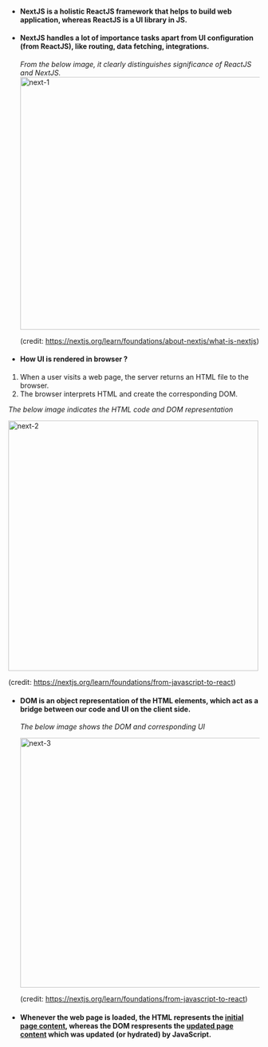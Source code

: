 - #### NextJS is a holistic ReactJS framework that helps to build web application, whereas ReactJS is a UI library in JS.
 - #### NextJS handles a lot of importance tasks apart from UI configuration (from ReactJS), like  routing, data fetching, integrations. 

     *From the below image, it clearly distinguishes significance of ReactJS and NextJS.*
      <img width="506" alt="next-1" src="https://user-images.githubusercontent.com/71059909/202091496-cce32d91-0f13-44ef-a11e-5c0caef5d575.PNG">

      (credit: https://nextjs.org/learn/foundations/about-nextjs/what-is-nextjs)

- #### How UI is rendered in browser ?
1. When a user visits a web page, the server returns an HTML file to the browser.
2. The browser interprets HTML and create the corresponding DOM.

  *The below image indicates the HTML code and DOM representation*

   <img width="501" alt="next-2" src="https://user-images.githubusercontent.com/71059909/202493147-0c106953-0add-4a55-ba7b-f0848422978c.PNG">

   (credit: https://nextjs.org/learn/foundations/from-javascript-to-react)

- #### DOM is an object representation of the HTML elements, which act as a bridge between our code and UI on the client side.

     *The below image shows the DOM and corresponding UI*

     <img width="500" alt="next-3" src="https://user-images.githubusercontent.com/71059909/202494980-efa2110c-13d1-4253-ab67-ce6ab43027c7.PNG">

     (credit: https://nextjs.org/learn/foundations/from-javascript-to-react)

- #### Whenever the web page is loaded, the HTML represents the [initial page content](), whereas the DOM respresents the [updated page content]() which was updated (or hydrated) by JavaScript. 
